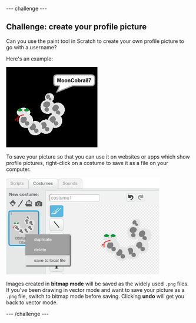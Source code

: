 --- challenge ---
## Challenge: create your profile picture

Can you use the paint tool in Scratch to create your own profile picture to go with a username?

Here's an example:

![example of a profile picture](images/usernames-picture.png)

To save your picture so that you can use it on websites or apps which show profile pictures, right-click on a costume to save it as a file on your computer.

![costume menu with save to local file highlighted](images/usernames-save-costume.png)

Images created in **bitmap mode** will be saved as the widely used `.png` files. If you've been drawing in vector mode and want to save your picture as a `.png` file, switch to bitmap mode before saving. Clicking **undo** will get you back to vector mode.

--- /challenge ---
